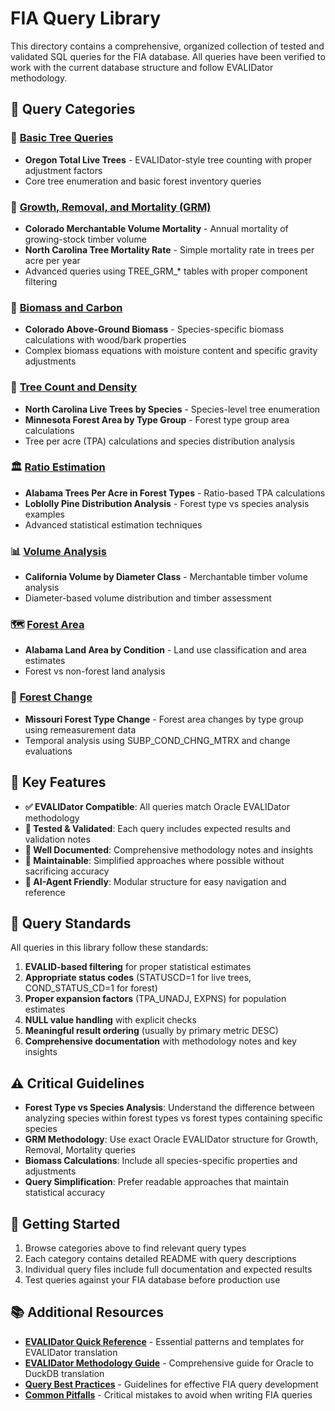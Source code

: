 # FIA Query Library

This directory contains a comprehensive, organized collection of tested and validated SQL queries for the FIA database. All queries have been verified to work with the current database structure and follow EVALIDator methodology.

## 📁 Query Categories

### 🌳 [Basic Tree Queries](./basic_tree/)
- **Oregon Total Live Trees** - EVALIDator-style tree counting with proper adjustment factors
- Core tree enumeration and basic forest inventory queries

### 🌲 [Growth, Removal, and Mortality (GRM)](./growth_mortality/)
- **Colorado Merchantable Volume Mortality** - Annual mortality of growing-stock timber volume
- **North Carolina Tree Mortality Rate** - Simple mortality rate in trees per acre per year
- Advanced queries using TREE_GRM_* tables with proper component filtering

### 🌿 [Biomass and Carbon](./biomass_carbon/)
- **Colorado Above-Ground Biomass** - Species-specific biomass calculations with wood/bark properties
- Complex biomass equations with moisture content and specific gravity adjustments

### 🌳 [Tree Count and Density](./tree_density/)
- **North Carolina Live Trees by Species** - Species-level tree enumeration
- **Minnesota Forest Area by Type Group** - Forest type group area calculations
- Tree per acre (TPA) calculations and species distribution analysis

### 🏛️ [Ratio Estimation](./ratio_estimation/)
- **Alabama Trees Per Acre in Forest Types** - Ratio-based TPA calculations
- **Loblolly Pine Distribution Analysis** - Forest type vs species analysis examples
- Advanced statistical estimation techniques

### 📊 [Volume Analysis](./volume/)
- **California Volume by Diameter Class** - Merchantable timber volume analysis
- Diameter-based volume distribution and timber assessment

### 🗺️ [Forest Area](./forest_area/)
- **Alabama Land Area by Condition** - Land use classification and area estimates
- Forest vs non-forest land analysis

### 🔄 [Forest Change](./forest_change/)
- **Missouri Forest Type Change** - Forest area changes by type group using remeasurement data
- Temporal analysis using SUBP_COND_CHNG_MTRX and change evaluations

## 🎯 Key Features

- **✅ EVALIDator Compatible**: All queries match Oracle EVALIDator methodology
- **🧪 Tested & Validated**: Each query includes expected results and validation notes
- **📖 Well Documented**: Comprehensive methodology notes and insights
- **🔧 Maintainable**: Simplified approaches where possible without sacrificing accuracy
- **🤖 AI-Agent Friendly**: Modular structure for easy navigation and reference

## 📝 Query Standards

All queries in this library follow these standards:

1. **EVALID-based filtering** for proper statistical estimates
2. **Appropriate status codes** (STATUSCD=1 for live trees, COND_STATUS_CD=1 for forest)
3. **Proper expansion factors** (TPA_UNADJ, EXPNS) for population estimates
4. **NULL value handling** with explicit checks
5. **Meaningful result ordering** (usually by primary metric DESC)
6. **Comprehensive documentation** with methodology notes and key insights

## ⚠️ Critical Guidelines

- **Forest Type vs Species Analysis**: Understand the difference between analyzing species within forest types vs forest types containing specific species
- **GRM Methodology**: Use exact Oracle EVALIDator structure for Growth, Removal, Mortality queries
- **Biomass Calculations**: Include all species-specific properties and adjustments
- **Query Simplification**: Prefer readable approaches that maintain statistical accuracy

## 🚀 Getting Started

1. Browse categories above to find relevant query types
2. Each category contains detailed README with query descriptions
3. Individual query files include full documentation and expected results
4. Test queries against your FIA database before production use

## 📚 Additional Resources

- **[EVALIDator Quick Reference](./evaluator_quick_reference.md)** - Essential patterns and templates for EVALIDator translation
- **[EVALIDator Methodology Guide](./evaluator_methodology.md)** - Comprehensive guide for Oracle to DuckDB translation
- **[Query Best Practices](./best_practices.md)** - Guidelines for effective FIA query development
- **[Common Pitfalls](./common_pitfalls.md)** - Critical mistakes to avoid when writing FIA queries